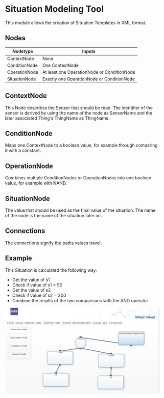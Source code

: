 # Situation Modeling Tool

This module allows the creation of Situation Templates in XML format.

## Nodes

|Nodetype|Inputs|
|---|---|
|ContextNode|None|
|ConditionNode|One ContextNode|
|OperationNode|At least one OperationNode or ConditionNode|
|SituationNode|Exactly one OperationNode or ConditionNode|

## ContextNode

This Node describes the Sensor that should be read. 
The identifier of the sensor is derived by using the name of the node as SensorName and 
the later associated Thing's ThingName as ThingName.

## ConditionNode

Maps one ContextNode to a boolean value, for example through comparing it with a constant.

## OperationNode

Combines multiple ConditionNodes or OperationNodes into one boolean value, for example with NAND.

## SituationNode

The value that should be used as the final value of the situation.
The name of the node is the name of the situation later on.

## Connections

The connections signify the paths values travel.

## Example

This Situation is calculated the following way:

 - Get the value of s1
 - Check if value of s1 > 50
 - Get the value of s2
 - Check if value of s2 = 200
 - Combine the results of the two comparisons with the AND operator
 
![Modeling example](screenshots/Modeling_example.png)
